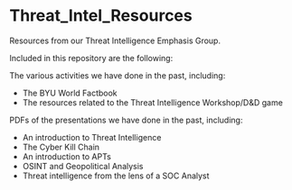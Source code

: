 # Threat_Intel_Resources
Resources from our Threat Intelligence Emphasis Group.

Included in this repository are the following:

The various activities we have done in the past, including:
- The BYU World Factbook
- The resources related to the Threat Intelligence Workshop/D&D game

PDFs of the presentations we have done in the past, including:
  - An introduction to Threat Intelligence
  - The Cyber Kill Chain
  - An introduction to APTs
  - OSINT and Geopolitical Analysis
  - Threat intelligence from the lens of a SOC Analyst
